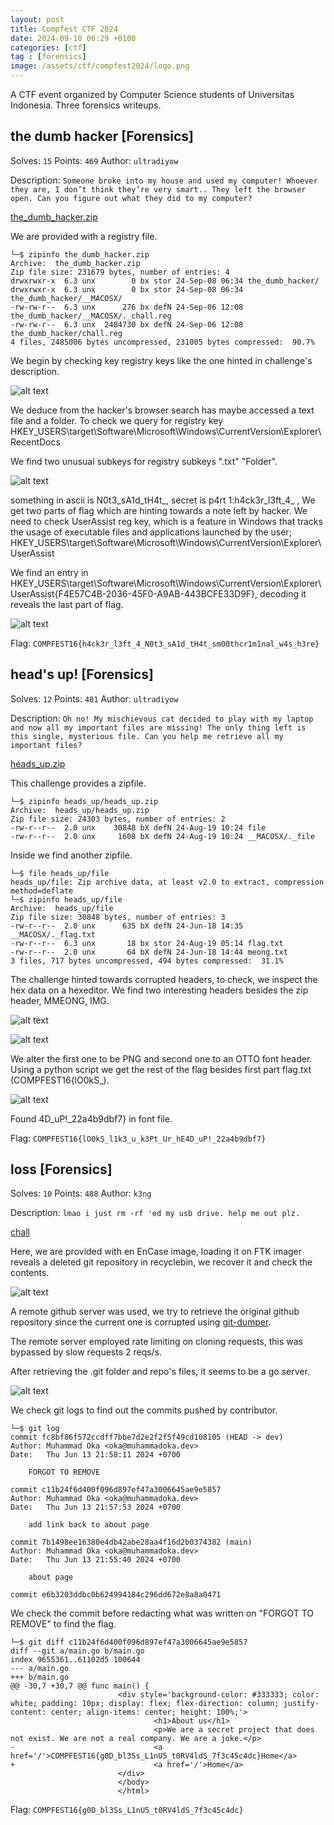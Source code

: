 ```yaml
---
layout: post
title: Compfest CTF 2024
date: 2024-09-10 06:29 +0100
categories: [ctf]
tag : [forensics]
image: /assets/ctf/compfest2024/logo.png
---
```


A CTF event organized by Computer Science students of Universitas Indonesia. Three forensics writeups.

## the dumb hacker [Forensics]

Solves: `15` Points: `469` Author: `ultradiyow`

Description: `Someone broke into my house and used my computer! Whoever they are, I don’t think they’re very smart.. They left the browser open. Can you figure out what they did to my computer?`

<a href="/assets/zip/compfest2024/the_dumb_hacker.zip" class="btn btn-primary" download>
  <i class="fas fa-download"></i> the_dumb_hacker.zip
</a>

<br>

We are provided with a registry file.

```
└─$ zipinfo the_dumb_hacker.zip 
Archive:  the_dumb_hacker.zip
Zip file size: 231679 bytes, number of entries: 4
drwxrwxr-x  6.3 unx        0 bx stor 24-Sep-08 06:34 the_dumb_hacker/
drwxrwxr-x  6.3 unx        0 bx stor 24-Sep-08 06:34 the_dumb_hacker/__MACOSX/
-rw-rw-r--  6.3 unx      276 bx defN 24-Sep-06 12:08 the_dumb_hacker/__MACOSX/._chall.reg
-rw-rw-r--  6.3 unx  2484730 bx defN 24-Sep-06 12:08 the_dumb_hacker/chall.reg
4 files, 2485006 bytes uncompressed, 231005 bytes compressed:  90.7%
```

We begin by checking key registry keys like the one hinted in challenge's description.

![alt text](../assets/ctf/compfest2024/dumb0.png)

We deduce from the hacker's browser search has maybe accessed a text file and a folder. To check we query for registry key HKEY_USERS\target\Software\Microsoft\Windows\CurrentVersion\Explorer\RecentDocs

We find two unusual subkeys for registry subkeys ".txt" "Folder".

![alt text](../assets/ctf/compfest2024/dumb1.png)

something in ascii is N0t3_sA1d_tH4t_, secret is p4rt 1:h4ck3r_l3ft_4_ , We get two parts of flag which are hinting towards a note left by hacker. We need to check UserAssist reg key, which is a feature in Windows that tracks the usage of executable files and applications launched by the user; HKEY_USERS\target\Software\Microsoft\Windows\CurrentVersion\Explorer\UserAssist

We find an entry in HKEY_USERS\target\Software\Microsoft\Windows\CurrentVersion\Explorer\UserAssist\{F4E57C4B-2036-45F0-A9AB-443BCFE33D9F}, decoding it reveals the last part of flag.

![alt text](../assets/ctf/compfest2024/dumb2.png)

Flag: `COMPFEST16{h4ck3r_l3ft_4_N0t3_sA1d_tH4t_sm00thcr1m1nal_w4s_h3re}`

## head's up! [Forensics]

Solves: `12` Points: `481` Author: `ultradiyow`

Description: `Oh no! My mischievous cat decided to play with my laptop and now all my important files are missing! The only thing left is this single, mysterious file. Can you help me retrieve all my important files?`

<a href="/assets/zip/compfest2024/heads_up.zip" class="btn btn-primary" download>
  <i class="fas fa-download"></i> heads_up.zip
</a>

<br>

This challenge provides a zipfile.

```
└─$ zipinfo heads_up/heads_up.zip 
Archive:  heads_up/heads_up.zip
Zip file size: 24303 bytes, number of entries: 2
-rw-r--r--  2.0 unx    30848 bX defN 24-Aug-19 10:24 file
-rw-r--r--  2.0 unx     1608 bX defN 24-Aug-19 10:24 __MACOSX/._file
```

Inside we find another zipfile.

```
└─$ file heads_up/file
heads_up/file: Zip archive data, at least v2.0 to extract, compression method=deflate
└─$ zipinfo heads_up/file 
Archive:  heads_up/file
Zip file size: 30848 bytes, number of entries: 3
-rw-r--r--  2.0 unx      635 bX defN 24-Jun-18 14:35 __MACOSX/._flag.txt
-rw-r--r--  6.3 unx       18 bx stor 24-Aug-19 05:14 flag.txt
-rw-r--r--  2.0 unx       64 bX defN 24-Jun-18 14:44 meong.txt
3 files, 717 bytes uncompressed, 494 bytes compressed:  31.1%
```

The challenge hinted towards corrupted headers, to check, we inspect the hex data on a hexeditor. We find two interesting headers besides the zip header, MMEONG, IMG.

![alt text](../assets/ctf/compfest2024/head1.png)

![alt text](../assets/ctf/compfest2024/head2.png)

We alter the first one to be PNG and second one to an OTTO font header. Using a python script we get the rest of the flag besides first part flag.txt (COMPFEST16{lO0kS_).

![alt text](../assets/ctf/compfest2024/head0.png)

Found 4D_uP!_22a4b9dbf7} in font file.

Flag: `COMPFEST16{lO0kS_l1k3_u_k3Pt_Ur_hE4D_uP!_22a4b9dbf7}`

## loss [Forensics]

Solves: `10` Points: `488` Author: `k3ng`

Description: `lmao i just rm -rf 'ed my usb drive. help me out plz.`

<a href="/assets/zip/compfest2024/chall" class="btn btn-primary" download>
  <i class="fas fa-download"></i> chall
</a>

<br>

Here, we are provided with en EnCase image, loading it on FTK imager reveals a deleted git repository in recyclebin, we recover it and check the contents.

![alt text](../assets/ctf/compfest2024/loss0.png)

A remote github server was used, we try to retrieve the original github repository since the current one is corrupted using [git-dumper](https://github.com/arthaud/git-dumper).

The remote server employed rate limiting on cloning requests, this was bypassed by slow requests 2 reqs/s.

After retrieving the .git folder and repo's files, it seems to be a go server.

![alt text](../assets/ctf/compfest2024/loss1.png)

We check git logs to find out the commits pushed by contributor.

```
└─$ git log
commit fc8bf86f572ccdff7bbe7d2e2f2f5f49cd108105 (HEAD -> dev)
Author: Muhammad Oka <oka@muhammadoka.dev>
Date:   Thu Jun 13 21:58:11 2024 +0700

    FORGOT TO REMOVE

commit c11b24f6d400f096d897ef47a3006645ae9e5857
Author: Muhammad Oka <oka@muhammadoka.dev>
Date:   Thu Jun 13 21:57:53 2024 +0700

    add link back to about page

commit 7b1498ee16380e4db42abe28aa4f16d2b0374382 (main)
Author: Muhammad Oka <oka@muhammadoka.dev>
Date:   Thu Jun 13 21:55:40 2024 +0700

    about page

commit e6b3203ddbc0b624994184c296dd672e8a8a0471
```

We check the commit before redacting what was written on "FORGOT TO REMOVE" to find the flag.

```
└─$ git diff c11b24f6d400f096d897ef47a3006645ae9e5857
diff --git a/main.go b/main.go
index 9655361..61102d5 100644
--- a/main.go
+++ b/main.go
@@ -30,7 +30,7 @@ func main() {
                        <div style='background-color: #333333; color: white; padding: 10px; display: flex; flex-direction: column; justify-content: center; align-items: center; height: 100%;'>
                                <h1>About us</h1>
                                <p>We are a secret project that does not exist. We are not a real company. We are a joke.</p>
-                               <a href='/'>COMPFEST16{g0D_bl3Ss_L1nU5_t0RV4ldS_7f3c45c4dc}Home</a>
+                               <a href='/'>Home</a>
                        </div>
                        </body>
                        </html>
```

Flag: `COMPFEST16{g0D_bl3Ss_L1nU5_t0RV4ldS_7f3c45c4dc}`
